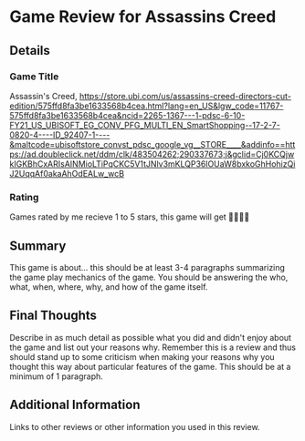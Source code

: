 # Game Review for Assassins Creed

## Details

### Game Title

Assassin's Creed, https://store.ubi.com/us/assassins-creed-directors-cut-edition/575ffd8fa3be1633568b4cea.html?lang=en_US&lgw_code=11767-575ffd8fa3be1633568b4cea&ncid=2265-1367---1-pdsc-6-10-FY21_US_UBISOFT_EG_CONV_PFG_MULTI_EN_SmartShopping--17-2-7-0820-4----ID_92407-1----&maltcode=ubisoftstore_convst_pdsc_google_vg__STORE____&addinfo==https://ad.doubleclick.net/ddm/clk/483504262;290337673;j&gclid=Cj0KCQjwkIGKBhCxARIsAINMioLTiPqCKC5V1tJNlv3mKLQP36lOUaW8bxkoGhHohizQiJ2UqqAf0akaAhOdEALw_wcB

### Rating

Games rated by me recieve 1 to 5 stars, this game will get :star2::star2::star2::star2:

## Summary

This game is about... this should be at least 3-4 paragraphs summarizing the
game play mechanics of the game. You should be answering the who, what,
when, where, why, and how of the game itself.

## Final Thoughts

Describe in as much detail as possible what you did and didn't enjoy about the
game and list out your reasons why. Remember this is a review and thus should
stand up to some criticism when making your reasons why you thought this way
about particular features of the game. This should be at a minimum of 1
paragraph.

## Additional Information

Links to other reviews or other information you used in this review.
